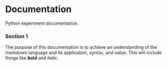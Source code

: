 # Documentation  
Python experiment documentation.    

### Section 1
The purpose of this documentation is to achieve an understanding of the markdown language and its application, syntax, and value. This will include things like **bold** and *italic*. 